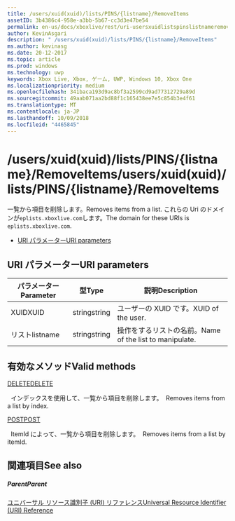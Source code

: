 ```yaml
---
title: /users/xuid(xuid)/lists/PINS/{listname}/RemoveItems
assetID: 3b4386c4-958e-a3bb-5b67-cc3d3e47be54
permalink: en-us/docs/xboxlive/rest/uri-usersxuidlistspinslistnameremoveitems.html
author: KevinAsgari
description: " /users/xuid(xuid)/lists/PINS/{listname}/RemoveItems"
ms.author: kevinasg
ms.date: 20-12-2017
ms.topic: article
ms.prod: windows
ms.technology: uwp
keywords: Xbox Live, Xbox, ゲーム, UWP, Windows 10, Xbox One
ms.localizationpriority: medium
ms.openlocfilehash: 341baca193d9ac8bf3a2599cd9ad77312729a89d
ms.sourcegitcommit: 49aab071aa2bd88f1c165438ee7e5c854b3e4f61
ms.translationtype: MT
ms.contentlocale: ja-JP
ms.lasthandoff: 10/09/2018
ms.locfileid: "4465845"
---
```

# <a name="usersxuidxuidlistspinslistnameremoveitems"></a><span data-ttu-id="a6d9c-104">/users/xuid(xuid)/lists/PINS/{listname}/RemoveItems</span><span class="sxs-lookup"><span data-stu-id="a6d9c-104">/users/xuid(xuid)/lists/PINS/{listname}/RemoveItems</span></span>
<span data-ttu-id="a6d9c-105">一覧から項目を削除します。</span><span class="sxs-lookup"><span data-stu-id="a6d9c-105">Removes items from a list.</span></span> <span data-ttu-id="a6d9c-106">これらの Uri のドメインが`eplists.xboxlive.com`します。</span><span class="sxs-lookup"><span data-stu-id="a6d9c-106">The domain for these URIs is `eplists.xboxlive.com`.</span></span>
 
  * [<span data-ttu-id="a6d9c-107">URI パラメーター</span><span class="sxs-lookup"><span data-stu-id="a6d9c-107">URI parameters</span></span>](#ID4EV)
 
<a id="ID4EV"></a>

 
## <a name="uri-parameters"></a><span data-ttu-id="a6d9c-108">URI パラメーター</span><span class="sxs-lookup"><span data-stu-id="a6d9c-108">URI parameters</span></span> 
 
| <span data-ttu-id="a6d9c-109">パラメーター</span><span class="sxs-lookup"><span data-stu-id="a6d9c-109">Parameter</span></span>| <span data-ttu-id="a6d9c-110">型</span><span class="sxs-lookup"><span data-stu-id="a6d9c-110">Type</span></span>| <span data-ttu-id="a6d9c-111">説明</span><span class="sxs-lookup"><span data-stu-id="a6d9c-111">Description</span></span>| 
| --- | --- | --- | 
| <span data-ttu-id="a6d9c-112">XUID</span><span class="sxs-lookup"><span data-stu-id="a6d9c-112">XUID</span></span>| <span data-ttu-id="a6d9c-113">string</span><span class="sxs-lookup"><span data-stu-id="a6d9c-113">string</span></span>| <span data-ttu-id="a6d9c-114">ユーザーの XUID です。</span><span class="sxs-lookup"><span data-stu-id="a6d9c-114">XUID of the user.</span></span>| 
| <span data-ttu-id="a6d9c-115">リスト</span><span class="sxs-lookup"><span data-stu-id="a6d9c-115">listname</span></span>| <span data-ttu-id="a6d9c-116">string</span><span class="sxs-lookup"><span data-stu-id="a6d9c-116">string</span></span>| <span data-ttu-id="a6d9c-117">操作をするリストの名前。</span><span class="sxs-lookup"><span data-stu-id="a6d9c-117">Name of the list to manipulate.</span></span>| 
  
<a id="ID4E5B"></a>

 
## <a name="valid-methods"></a><span data-ttu-id="a6d9c-118">有効なメソッド</span><span class="sxs-lookup"><span data-stu-id="a6d9c-118">Valid methods</span></span>

[<span data-ttu-id="a6d9c-119">DELETE</span><span class="sxs-lookup"><span data-stu-id="a6d9c-119">DELETE</span></span>](uri-usersxuidlistspinslistnameremoveitemsdelete.md)

<span data-ttu-id="a6d9c-120">&nbsp;&nbsp;インデックスを使用して、一覧から項目を削除します。</span><span class="sxs-lookup"><span data-stu-id="a6d9c-120">&nbsp;&nbsp;Removes items from a list by index.</span></span>

[<span data-ttu-id="a6d9c-121">POST</span><span class="sxs-lookup"><span data-stu-id="a6d9c-121">POST</span></span>](uri-usersxuidlistspinslistnameremoveitemspost.md)

<span data-ttu-id="a6d9c-122">&nbsp;&nbsp;ItemId によって、一覧から項目を削除します。</span><span class="sxs-lookup"><span data-stu-id="a6d9c-122">&nbsp;&nbsp;Removes items from a list by itemId.</span></span>
 
<a id="ID4ELC"></a>

 
## <a name="see-also"></a><span data-ttu-id="a6d9c-123">関連項目</span><span class="sxs-lookup"><span data-stu-id="a6d9c-123">See also</span></span>
 
<a id="ID4ENC"></a>

 
##### <a name="parent"></a><span data-ttu-id="a6d9c-124">Parent</span><span class="sxs-lookup"><span data-stu-id="a6d9c-124">Parent</span></span> 

[<span data-ttu-id="a6d9c-125">ユニバーサル リソース識別子 (URI) リファレンス</span><span class="sxs-lookup"><span data-stu-id="a6d9c-125">Universal Resource Identifier (URI) Reference</span></span>](../atoc-xboxlivews-reference-uris.md)

   